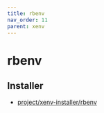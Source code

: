 ```yaml
---
title: rbenv
nav_order: 11
parent: xenv
---
```



# rbenv


## Installer

* [project/xenv-installer/rbenv](https://github.com/samwhelp/note-about-xenv/tree/gh-pages/_demo/project/xenv-installer/rbenv)




